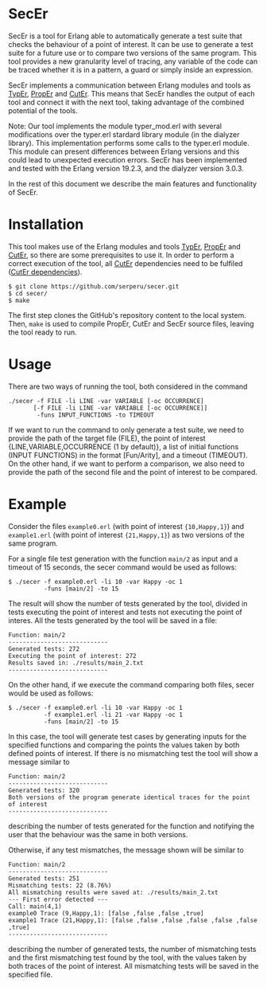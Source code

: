 # SecEr

SecEr is a tool for Erlang able to automatically generate a test suite that checks the behaviour of a point of interest. It can be use to generate a test suite for a future use or to compare two versions of the same program. This tool provides a new granularity level of tracing, any variable of the code can be traced whether it is in a pattern, a guard or simply inside an expression.

SecEr implements a communication between Erlang modules and tools as [TypEr](https://github.com/erlang/typer), [PropEr](https://github.com/manopapad/proper) and [CutEr](https://github.com/aggelgian/cuter). This means that SecEr handles the output of each tool and connect it with the next tool, taking advantage of the combined potential of the tools.

Note: Our tool implements the module typer_mod.erl with several modifications over the typer.erl stardard library module (in the dialyzer library). This implementation performs some calls to the typer.erl module. This module can present differences between Erlang versions and this could lead to unexpected execution errors. SecEr has been implemented and tested with the Erlang version 19.2.3, and the dialyzer version 3.0.3.

In the rest of this document we describe the main features and functionality of SecEr.

Installation
============
This tool makes use of the Erlang modules and tools [TypEr](https://github.com/erlang/typer), [PropEr](https://github.com/manopapad/proper) and [CutEr](https://github.com/aggelgian/cuter), so there are some prerequisites to use it.
In order to perform a correct execution of the tool, all [CutEr](https://github.com/aggelgian/cuter) dependencies need to be fulfiled ([CutEr dependencies](https://github.com/aggelgian/cuter/blob/master/README.md)). 

	$ git clone https://github.com/serperu/secer.git
	$ cd secer/
	$ make 

The first step clones the GitHub's repository content to the local system. Then, `make` is used to compile PropEr, CutEr and SecEr source files, leaving the tool ready to run.

Usage
=====

There are two ways of running the tool, both considered in the command

    ./secer -f FILE -li LINE -var VARIABLE [-oc OCCURRENCE] 
           [-f FILE -li LINE -var VARIABLE [-oc OCCURRENCE]]
            -funs INPUT_FUNCTIONS -to TIMEOUT

If we want to run the command to only generate a test suite, we need to provide the path of the target file (FILE), the point of interest {LINE,VARIABLE,OCCURRENCE (1 by default)}, a list of initial functions (INPUT FUNCTIONS) in the format [Fun/Arity], and a timeout (TIMEOUT). On the other hand, if we want to perform a comparison, we also need to provide the path of the second file and the point of interest to be compared.

Example
=======
Consider the files `example0.erl` (with point of interest `{10,Happy,1}`) and `example1.erl` (with point of interest `{21,Happy,1}`) as two versions of the same program. 

For a single file test generation with the function `main/2` as input and a timeout of 15 seconds, the secer command would be used as follows:
	
    $ ./secer -f example0.erl -li 10 -var Happy -oc 1 
              -funs [main/2] -to 15

The result will show the number of tests generated by the tool, divided in tests executing the point of interest and tests not executing the point of interes. All the tests generated by the tool will be saved in a file:

	Function: main/2
	----------------------------
	Generated tests: 272
	Executing the point of interest: 272
	Results saved in: ./results/main_2.txt
	----------------------------

On the other hand, if we execute the command comparing both files, secer would be used as follows:

    $ ./secer -f example0.erl -li 10 -var Happy -oc 1 
              -f example1.erl -li 21 -var Happy -oc 1
              -funs [main/2] -to 15

In this case, the tool will generate test cases by generating inputs for the specified functions and comparing the points the values taken by both defined points of interest. If there is no mismatching test the tool will show a message similar to

	Function: main/2
	----------------------------
	Generated tests: 320
	Both versions of the program generate identical traces for the point of interest
	----------------------------

describing the number of tests generated for the function and notifying the user that the behaviour was the same in both versions.

Otherwise, if any test mismatches, the message shown will be similar to

	Function: main/2
	----------------------------
	Generated tests: 251
	Mismatching tests: 22 (8.76%)
	All mismatching results were saved at: ./results/main_2.txt 
	--- First error detected ---
	Call: main(4,1)
	example0 Trace (9,Happy,1): [false ,false ,false ,true]
	example1 Trace (21,Happy,1): [false ,false ,false ,false ,false ,false ,true]
	----------------------------

describing the number of generated tests, the number of mismatching tests and the first mismatching test found by the tool, with the values taken by both traces of the point of interest. All mismatching tests will be saved in the specified file.

